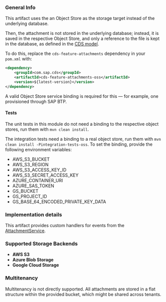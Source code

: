 ### General Info

This artifact uses the an Object Store as the storage target instead of the underlying database.

Then, the attachment is not stored in the underlying database; instead, it is saved in the respective Object Store, and only a reference to the file is kept in the database, as defined in the [CDS model](../../cds-feature-attachments/src/main/resources/cds/com.sap.cds/cds-feature-attachments/attachments.cds#L20).

To do this, replace the `cds-feature-attachments` dependency in your `pom.xml` with:

```xml
<dependency>
    <groupId>com.sap.cds</groupId>
    <artifactId>cds-feature-attachments-oss</artifactId>
    <version>${latest-version}</version>
</dependency>
```

A valid Object Store service binding is required for this — for example, one provisioned through SAP BTP.

#### Tests

The unit tests in this module do not need a binding to the respective object stores, run them with `mvn clean install`.

The integration tests need a binding to a real object store, run them with `mvn clean install -Pintegration-tests-oss`.
To set the binding, provide the following environment variables:
- AWS_S3_BUCKET
- AWS_S3_REGION
- AWS_S3_ACCESS_KEY_ID
- AWS_S3_SECRET_ACCESS_KEY
- AZURE_CONTAINER_URI
- AZURE_SAS_TOKEN
- GS_BUCKET
- GS_PROJECT_ID
- GS_BASE_64_ENCODED_PRIVATE_KEY_DATA

### Implementation details

This artifact provides custom handlers for events from the [AttachmentService](../../cds-feature-attachments/src/main/java/com/sap/cds/feature/attachments/service/AttachmentService.java).

### Supported Storage Backends

- **AWS S3**
- **Azure Blob Storage**
- **Google Cloud Storage** 

### Multitenancy

Multitenancy is not directly supported. All attachments are stored in a flat structure within the provided bucket, which might be shared across tenants.
